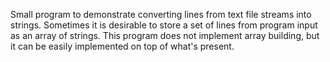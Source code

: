Small program to demonstrate converting lines from text file streams into strings. Sometimes it is desirable to store a set of lines from program input as an array of strings. This program does not implement array building, but it can be easily implemented on top of what's present.
